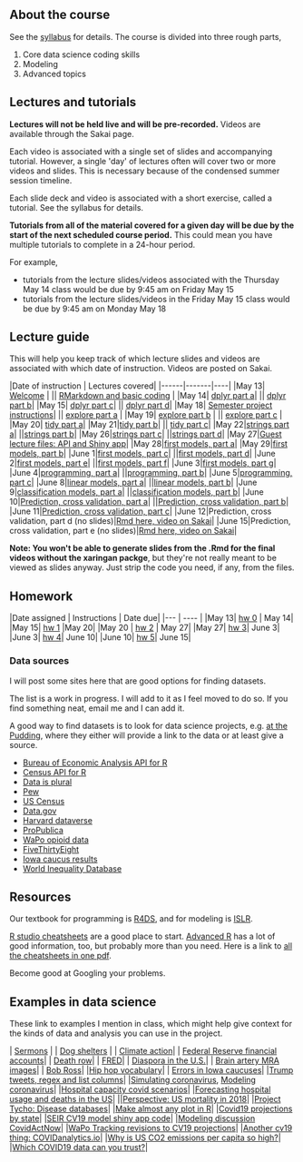 
## About the course
See the [syllabus](syllabus_stor320_su1.pdf) for details. The course is divided into three rough parts,

1. Core data science coding skills
2. Modeling
3. Advanced topics


## Lectures and tutorials

**Lectures will not be held live and will be pre-recorded.** Videos are available through the Sakai page.

Each video is associated with a single set of slides and accompanying tutorial. However, a single 'day' of lectures often will cover two or more videos and slides. This is necessary because of the condensed summer session timeline.

Each slide deck and video is associated with a short exercise, called a tutorial. See the syllabus for details.

**Tutorials from all of the material covered for a given day will be due by the start of the next scheduled course period.** This could mean you have multiple tutorials to complete in a 24-hour period.

For example, 

- tutorials from the lecture slides/videos associated with the Thursday May 14 class would be due by 9:45 am on Friday May 15
- tutorials from the lecture slides/videos in the Friday May 15 class would be due by 9:45 am on Monday May 18

## Lecture guide
This will help you keep track of which lecture slides and videos are associated with which date of instruction. Videos are posted on Sakai.

|Date of instruction | Lectures covered|
|------|-------|----|
|May 13| [Welcome](slides_welcome.html) |
|| [RMarkdown and basic coding](slides_workflow.html) |
|May 14| [dplyr part a](slides_dplyr_parta.html)|
|| [dplyr part b](slides_dplyr_partb.html)|
|May 15| [dplyr part c](slides_dplyr_partc.html)|
|| [dplyr part d](slides_dplyr_partd.html)|
|May 18| [Semester project instructions](slides_project_summer.html)|
|| [explore part a](slides_EDA_pta.html) |
|May 19| [explore part b](slides_EDA_ptb.html) | 
|| [explore part c](slides_EDA_ptc.html) | 
|May 20| [tidy part a](slides_tidyrel_pta.html)|
|May 21|[tidy part b](slides_tidyrel_ptb.html)|
|| [tidy part c](slides_tidyrel_ptc.html)|
|May 22|[strings part a](slides_strings_pta.html)|
||[strings part b](slides_strings_ptb.html)|
|May 26|[strings part c](slides_strings_ptc.html)|
||[strings part d](slides_strings_ptd.html)|
|May 27|[Guest lecture files: API and Shiny app](https://github.com/ldjack5/teaching?files=1)|
|May 28|[first models, part a](slides_firstmodels_pta.html)|
|May 29|[first models, part b](slides_firstmodels_ptb.html)|
|June 1|[first models, part c](slides_firstmodels_ptc.html)|
||[first models, part d](slides_firstmodels_ptd.html)|
|June 2|[first models, part e](slides_firstmodels_pte.html)|
||[first models, part f](slides_firstmodels_ptf.html)|
|June 3|[first models, part g](slides_firstmodels_ptg.html)|
|June 4|[programming, part a](slides_programming_pta.html)|
||[programming, part b](slides_programming_ptb.html)|
|June 5|[programming, part c](slides_programming_ptc.html)|
|June 8|[linear models, part a](slides_linear_pta.html)|
||[linear models, part b](slides_linear_ptb.html)|
|June 9|[classification models, part a](slides_classification_pta.html)|
||[classification models, part b](slides_classification_ptb.html)|
|June 10|[Prediction, cross validation, part a](slides_predval_pta.html)|
||[Prediction, cross validation, part b](slides_predval_ptb.html)|
|June 11|[Prediction, cross validation, part c](slides_predval_ptc.html)|
|June 12|Prediction, cross validation, part d (no slides)|[Rmd here, video on Sakai](slides_predval_ptd.Rmd)|
|June 15|Prediction, cross validation, part e (no slides)|[Rmd here, video on Sakai](slides_predval_pte.Rmd)|

**Note: You won't be able to generate slides from the .Rmd for the final videos without the xaringan packge**, but they're not really meant to be viewed as slides anyway. Just strip the code you need, if any, from the files.

## Homework

|Date assigned | Instructions | Date due|
|--- | ---- |
|May 13| [hw 0](hw0.html) | May 14|
|May 15| [hw 1](hw1.Rmd) |May 20|
|May 20 | [hw 2](hw3.Rmd) | May 27|
|May 27| [hw 3](hw4.Rmd)| June 3|
|June 3| [hw 4](hw5.Rmd)| June 10|
|June 10| [hw 5](hw6.Rmd)| June 15|


### Data sources
I will post some sites here that are good options for finding datasets. 

The list is a work in progress. I will add to it as I feel moved to do so. If you find something neat, email me and I can add it. 

A good way to find datasets is to look for data science projects, e.g. [at the Pudding](pudding.cool), where they either will provide a link to the data or at least give a source.

- [Bureau of Economic Analysis API for R](https://github.com/us-bea/bea.R)
- [Census API for R](https://cran.r-project.org/web/packages/censusapi/vignettes/getting-started.html)
- [Data is plural](https://tinyletter.com/data-is-plural/archive)
- [Pew](https://www.pewresearch.org/download-datasets/)
- [US Census](https://www.census.gov/data/data-tools.html)
- [Data.gov](https://www.data.gov/)
- [Harvard dataverse](https://dataverse.harvard.edu/)
- [ProPublica](https://www.propublica.org/datastore/)
- [WaPo opioid data](https://www.washingtonpost.com/graphics/2019/investigations/dea-pain-pill-database/)
- [FiveThirtyEight](https://data.fivethirtyeight.com/)
- [Iowa caucus results](https://results.thecaucuses.org/)
- [World Inequality Database](https://wid.world/)




## Resources

Our textbook for programming is [R4DS](https://r4ds.had.co.nz/), and for modeling is [ISLR](http://faculty.marshall.usc.edu/gareth-james/ISL/).

[R studio cheatsheets](https://rstudio.com/resources/cheatsheets/) are a good place to start. [Advanced R](https://adv-r.hadley.nz/) has a lot of good information, too, but probably more than you need. Here is a link to [all the cheatsheets in one pdf](https://rstudio.com/wp-content/uploads/2019/01/Cheatsheets_2019.pdf).

Become good at Googling your problems.

## Examples in data science
These link to examples I mention in class, which might help give context for the kinds of data and analysis you can use in the project.


| [Sermons](https://www.pewforum.org/2019/12/16/the-digital-pulpit-a-nationwide-analysis-of-online-sermons/) |
| [Dog shelters](https://pudding.cool/2019/10/shelters/) |
| [Climate action](https://climateactiontracker.org/data-portal/?mode=countries)|
| [Federal Reserve financial accounts](https://www.federalreserve.gov/releases/Z1/)|
| [Death row](https://theintercept.com/series/the-condemned/)|
| [FRED](https://fred.stlouisfed.org/)|
| [Diaspora in the U.S.](https://pudding.cool/2020/01/diaspora/)|
| [Brain artery MRA images](https://www.insight-journal.org/midas/community/view/21)|
| [Bob Ross](https://fivethirtyeight.com/features/a-statistical-analysis-of-the-work-of-bob-ross/)|
|[Hip hop vocabulary](https://pudding.cool/projects/vocabulary/index.html)|
| [Errors in Iowa caucuses](https://www.washingtonpost.com/politics/2020/02/10/iowa-democratic-party-responds-ongoing-errors-caucus-results-with-shrug/?arc404=true#click=https://t.co/sfBhMwFIVq)|
|[Trump tweets, regex and list columns](https://jennybc.github.io/purrr-tutorial/ls13_list-columns.html#regex_and_trump_tweets)|
|[Simulating coronavirus](https://www.washingtonpost.com/graphics/2020/health/coronavirus-how-epidemics-spread-and-end/?itid=hp_hp-visual-stories-desktop_no-name%3Ahomepage%2Fstory-ans), [Modeling coronavirus](https://art-bd.shinyapps.io/nCov_control/)|
|[Hospital capacity covid scenarios](https://projects.propublica.org/graphics/covid-hospitals)|
|[Forecasting hospital usage and deaths in the US](http://www.healthdata.org/research-article/forecasting-covid-19-impact-hospital-bed-days-icu-days-ventilator-days-and-deaths)|
||[Perspective: US mortality in 2018](https://www.cdc.gov/nchs/nvss/deaths.htm)|
|[Project Tycho: Disease databases](https://www.tycho.pitt.edu/featured-works/)|
|[Make almost any plot in R](https://simplystatistics.org/2019/08/28/you-can-replicate-almost-any-plot-with-ggplot2/)|
|[Covid19 projections by state](http://covid19.healthdata.org/)|
|[SEIR CV19 model shiny app code](https://github.com/alsnhll/SEIR_COVID19)|
|[Modeling discussion CovidActNow](https://blog.covidactnow.org/dr-nirav-shah-discusses-covid-act-now-model/)|
|[WaPo Tracking revisions to CV19 projections](https://www.washingtonpost.com/politics/2020/04/14/how-mortality-predictions-leading-coronavirus-model-dropped-over-time/)|
|[Another cv19 thing: COVIDanalytics.io](https://www.covidanalytics.io/)|
|[Why is US CO2 emissions per capita so high?](https://arstechnica.com/science/2020/04/americans-have-texas-sized-carbon-footprints-heres-why/)|
|[Which COVID19 data can you trust?](https://hbr.org/2020/05/which-covid-19-data-can-you-trust)|
